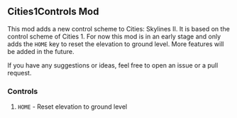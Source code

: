 ﻿## Cities1Controls Mod

This mod adds a new control scheme to Cities: Skylines II. It is based on the control scheme of Cities 1.
For now this mod is in an early stage and only adds the `HOME` key to reset the elevation to ground level.
More features will be added in the future.

If you have any suggestions or ideas, feel free to open an issue or a pull request.

### Controls
1. `HOME` - Reset elevation to ground level